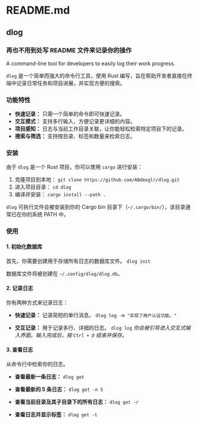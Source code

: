 # README.md

## dlog

### 再也不用到处写 README 文件来记录你的操作

A command-line tool for developers to easily log their work progress.

`dlog` 是一个简单而强大的命令行工具，使用 Rust 编写，旨在帮助开发者直接在终端中记录日常任务和项目进展，并实现方便的搜索。

### 功能特性

- **快速记录：** 只需一个简单的命令即可快速记录。
- **交互模式：** 支持多行输入，方便记录更详细的内容。
- **项目感知：** 日志与当前工作目录关联，让你能轻松检索特定项目下的记录。
- **搜索与筛选：** 支持按目录、标签和数量来检索日志。


### 安装

由于 `dlog` 是一个 Rust 项目，你可以使用 `cargo` 进行安装：

1. 克隆项目到本地：
   `git clone https://github.com/ABdeeglr/dlog.git`
2. 进入项目目录：
   `cd dlog`
3. 编译并安装：
   `cargo install --path .`

`dlog` 可执行文件会被安装到你的 Cargo bin 目录下（`~/.cargo/bin/`），该目录通常已在你的系统 PATH 中。

### 使用

#### 1. 初始化数据库

首先，你需要创建用于存储所有日志的数据库文件。
`dlog init`

数据库文件将被创建在 `~/.config/dlog/dlog.db`。


#### 2. 记录日志

你有两种方式来记录日志：

- **快速记录：** 记录简短的单行消息。
  `dlog log -m "实现了用户认证功能。"`

- **交互记录：** 用于记录多行、详细的日志。
  `dlog log`
  _你会被引导进入交互式输入界面。输入完成后，按 `Ctrl + D` 结束并保存。_


#### 3. 查看日志

从命令行中检索你的日志。

- **查看最新一条日志：**
  `dlog get`

- **查看最新的 5 条日志：**
  `dlog get -n 5`

- **查看当前目录及其子目录下的所有日志：**
  `dlog get -r`

- **查看日志并显示标签：**
  `dlog get -t`

